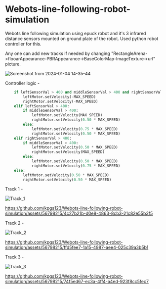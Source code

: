 # Webots-line-following-robot-simulation
Webots line following simulation using epuck robot and it's 3 infrared distance sensors mounted on ground plate of the robot.
Used python robot controller for this.

Any one can add new tracks if needed by changing "RectangleArena->flooarAppearance-PBRAppearance->BaseColorMap-ImageTexture->url" picture.

![Screenshot from 2024-01-04 14-35-44](https://github.com/kpgs123/Webots-line-following-robot-simulation/assets/56798215/5419e40c-ebee-471d-a9b6-ccba2946b3ff)

Controller logic - 

```python
    if leftSensorVal > 400 and middleSensorVal > 400 and rightSensorVal > 400:
        leftMotor.setVelocity(-MAX_SPEED)
        rightMotor.setVelocity(-MAX_SPEED)
    elif leftSensorVal > 400:
        if middleSensorVal > 400:
            leftMotor.setVelocity(MAX_SPEED)
            rightMotor.setVelocity(0.50 * MAX_SPEED)
        else:
            leftMotor.setVelocity(0.75 * MAX_SPEED)
            rightMotor.setVelocity(0.50 * MAX_SPEED)
    elif rightSensorVal > 400:
        if middleSensorVal > 400:
            leftMotor.setVelocity(0.50 * MAX_SPEED)
            rightMotor.setVelocity(MAX_SPEED)
        else:
            leftMotor.setVelocity(0.50 * MAX_SPEED)
            rightMotor.setVelocity(0.75 * MAX_SPEED)
    else:
        leftMotor.setVelocity(0.50 * MAX_SPEED)
        rightMotor.setVelocity(0.50 * MAX_SPEED)
```


Track 1 -

![Track_1](https://github.com/kpgs123/Webots-line-following-robot-simulation/assets/56798215/f00f36cb-a9dd-4cbf-b103-d1027f9c9b67)

https://github.com/kpgs123/Webots-line-following-robot-simulation/assets/56798215/4c27b21b-d0e8-4863-8cb3-21c82e55b3f5

Track 2 - 

![Track_2](https://github.com/kpgs123/Webots-line-following-robot-simulation/assets/56798215/e988ef0c-c402-4a85-b6e6-b3a2a25bb2b4)

https://github.com/kpgs123/Webots-line-following-robot-simulation/assets/56798215/ffd5fee7-1a15-4987-aee4-025c39a3b5b1

Track 3 -

![Track_3](https://github.com/kpgs123/Webots-line-following-robot-simulation/assets/56798215/40b0cde0-e144-464b-84a3-580de7deb753)

https://github.com/kpgs123/Webots-line-following-robot-simulation/assets/56798215/74f5ed67-ec3a-4ff4-a4ed-923f8cc5fec7

